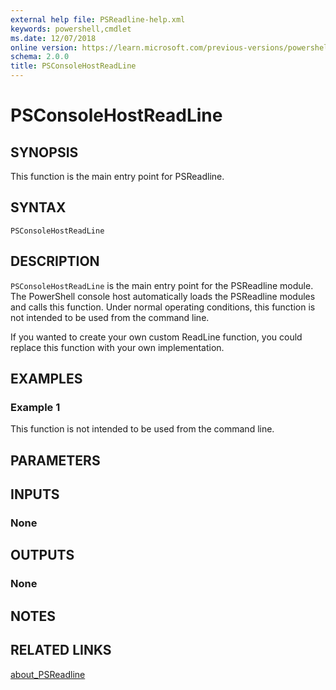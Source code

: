 ```yaml
---
external help file: PSReadline-help.xml
keywords: powershell,cmdlet
ms.date: 12/07/2018
online version: https://learn.microsoft.com/previous-versions/powershell/module/psreadline/psconsolehostreadline?view=powershell-5.0&WT.mc_id=ps-gethelp
schema: 2.0.0
title: PSConsoleHostReadLine
---
```


# PSConsoleHostReadLine

## SYNOPSIS
This function is the main entry point for PSReadline.

## SYNTAX

```
PSConsoleHostReadLine
```

## DESCRIPTION

`PSConsoleHostReadLine` is the main entry point for the PSReadline module. The PowerShell console
host automatically loads the PSReadline modules and calls this function. Under normal operating
conditions, this function is not intended to be used from the command line.

If you wanted to create your own custom ReadLine function, you could replace this function with
your own implementation.

## EXAMPLES

### Example 1

This function is not intended to be used from the command line.

## PARAMETERS

## INPUTS

### None

## OUTPUTS

### None

## NOTES

## RELATED LINKS

[about_PSReadline](./About/about_PSReadline.md)
